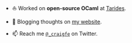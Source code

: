 - ⛵  Worked on **open-source OCaml** at [Tarides](https://tarides.com/).

- 📝  Blogging thoughts on [my website](https://www.craigfe.io/#--articles).

- 📫  Reach me [`@_craigfe`](https://twitter.com/_craigfe) on Twitter.
